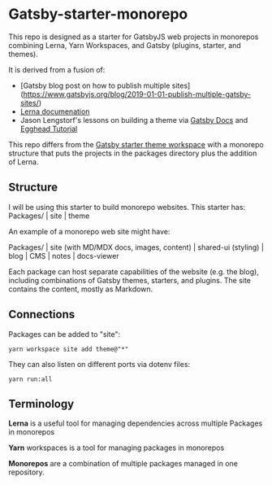 # Gatsby-starter-monorepo

This repo is designed as a starter for GatsbyJS web projects in monorepos combining Lerna, Yarn Workspaces, and Gatsby (plugins, starter, and themes).

It is derived from a fusion of:
* [Gatsby blog post on how to publish multiple sites]
(https://www.gatsbyjs.org/blog/2019-01-01-publish-multiple-gatsby-sites/)
* [Lerna documenation](https://lerna.js.org/)
* Jason Lengstorf's lessons on building a theme via [Gatsby Docs](https://www.gatsbyjs.org/tutorial/building-a-theme/) and [Egghead Tutorial](https://egghead.io/courses/gatsby-theme-authoring)

This repo differs from the [Gatsby starter theme workspace](https://www.gatsbyjs.org/docs/themes/building-themes/) with a monorepo structure that puts the projects in the packages directory plus the addition of Lerna.

## Structure
I will be using this starter to build monorepo websites. This starter has:
Packages/
| site
| theme

An example of a monorepo web site might have:

Packages/
| site (with MD/MDX docs, images, content)
| shared-ui (styling)
| blog
| CMS
| notes
| docs-viewer

Each package can host separate capabilities of the website (e.g. the blog), including combinations of Gatsby themes, starters, and plugins. The site contains the content, mostly as Markdown.

## Connections
Packages can be added to "site":
```
yarn workspace site add theme@"*"
```

They can also listen on different ports via dotenv files:
```
yarn run:all
```

## Terminology
**Lerna** is a useful tool for managing dependencies across multiple Packages in monorepos

**Yarn** workspaces is a tool for managing packages in monorepos

**Monorepos** are a combination of multiple packages managed in one repository.
